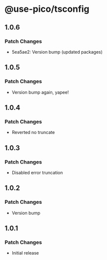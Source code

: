 # @use-pico/tsconfig

## 1.0.6

### Patch Changes

- 5ea5ae2: Version bump (updated packages)

## 1.0.5

### Patch Changes

- Version bump again, yapee!

## 1.0.4

### Patch Changes

- Reverted no truncate

## 1.0.3

### Patch Changes

- Disabled error truncation

## 1.0.2

### Patch Changes

- Version bump

## 1.0.1

### Patch Changes

- Initial release
